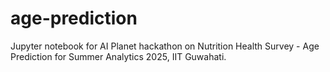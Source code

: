 # age-prediction
Jupyter notebook for AI Planet hackathon on Nutrition Health Survey - Age Prediction for Summer Analytics 2025, IIT Guwahati.
